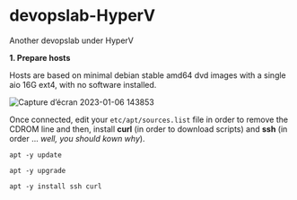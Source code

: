 # devopslab-HyperV
Another devopslab under HyperV

**1. Prepare hosts**

Hosts are based on minimal debian stable amd64 dvd images with a single aio 16G ext4, with no software installed.

![Capture d’écran 2023-01-06 143853](https://user-images.githubusercontent.com/2384485/211023467-88f2619b-6968-45c9-a3a8-5bd1604550b2.png)

Once connected, edit your `etc/apt/sources.list` file in order to remove the CDROM line and then, install **curl** (in order to download scripts) and **ssh** (in order ... *well, you should kown why*).

`apt -y update`

`apt -y upgrade`

`apt -y install ssh curl`  


